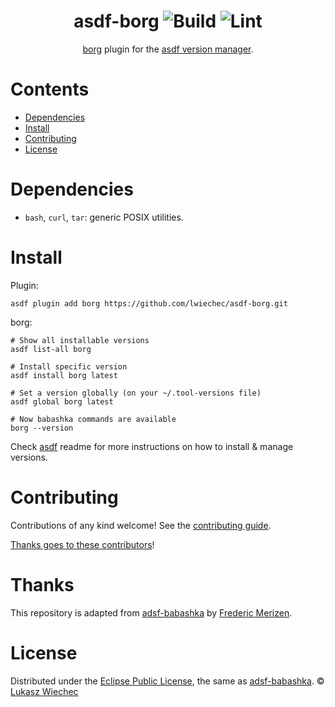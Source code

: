 <div align="center">

# asdf-borg ![Build](https://github.com/lwiechec/asdf-borg/workflows/Build/badge.svg) ![Lint](https://github.com/lwiechec/asdf-borg/workflows/Lint/badge.svg)

[borg](https://github.com/borgbackup/borg) plugin for the [asdf version manager](https://asdf-vm.com).

</div>

# Contents

- [Dependencies](#dependencies)
- [Install](#install)
- [Contributing](#contributing)
- [License](#license)

# Dependencies

- `bash`, `curl`, `tar`: generic POSIX utilities.

# Install

Plugin:

```shell
asdf plugin add borg https://github.com/lwiechec/asdf-borg.git
```

borg:

```shell
# Show all installable versions
asdf list-all borg

# Install specific version
asdf install borg latest

# Set a version globally (on your ~/.tool-versions file)
asdf global borg latest

# Now babashka commands are available
borg --version
```

Check [asdf](https://github.com/asdf-vm/asdf) readme for more instructions on how to
install & manage versions.

# Contributing

Contributions of any kind welcome! See the [contributing guide](contributing.md).

[Thanks goes to these contributors](https://github.com/lwiechec/asdf-borg/graphs/contributors)!

# Thanks

This repository is adapted from [adsf-babashka](https://github.com/fredZen/asdf-babashka) by
[Frederic Merizen](https://github.com/fredZen).

# License

Distributed under the [Eclipse Public License](LICENSE), the same as [adsf-babashka](https://github.com/fredZen/asdf-babashka).
© [Lukasz Wiechec](https://github.com/lwiechec/)
